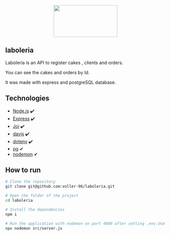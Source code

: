 <div align="center">
  <img src="https://notion-emojis.s3-us-west-2.amazonaws.com/prod/svg-twitter/1f370.svg" width=200px height=100px>
</div>

## laboleria
Laboleria is an API to register cakes , clients and orders. 

You can see the cakes and orders by Id. 

It was made with express and postgreSQL database.

## Technologies

- [Node.js](https://nodejs.org/en/) ✔️
- [Express](https://expressjs.com/pt-br/) ✔️
- [Joi](https://joi.dev/api/?v=17.7.0)  ✔️
- [dayjs](https://day.js.org/)  ✔️
- [dotenv](https://www.npmjs.com/package/dotenv)  ✔️
- [pg](https://www.npmjs.com/package/pg)  ✔
- [nodemon](https://www.npmjs.com/package/nodemon)  ✔


## How to run
```bash
# Clone the repository 
git clone git@github.com:voller-96/laboleria.git

# Open the folder of the project
cd laboleria

# Install the dependencies
npm i

# Run the application with nodemon on port 4000 after setting .env.Use .env.example to do it.
npx nodemon src/server.js
```
